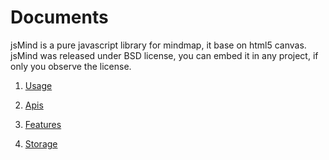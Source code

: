 Documents
======

jsMind is a pure javascript library for mindmap, it base on html5 canvas. jsMind was released under BSD license, you can embed it in any project, if only you observe the license.

1. [Usage][1]

2. [Apis][2]

3. [Features][3]

4. [Storage][4]

[1]:1.usage.md
[2]:2.apis.md
[3]:3.features.md
[4]:4.storage.md
